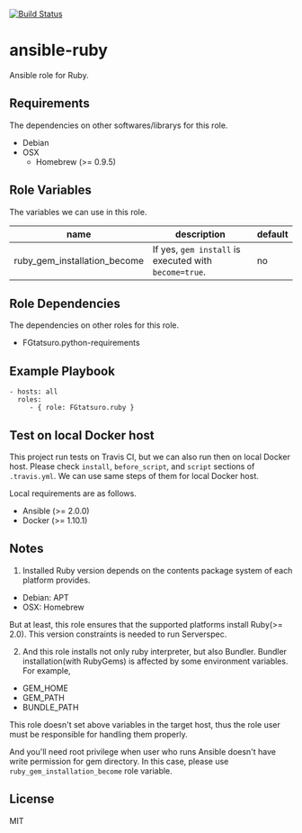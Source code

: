 [![Build Status](https://travis-ci.org/FGtatsuro/ansible-ruby.svg?branch=master)](https://travis-ci.org/FGtatsuro/ansible-ruby)

ansible-ruby
====================================

Ansible role for Ruby.

Requirements
------------

The dependencies on other softwares/librarys for this role.

- Debian
- OSX
  - Homebrew (>= 0.9.5)

Role Variables
--------------

The variables we can use in this role.

|name|description|default|
|---|---|---|
|ruby_gem_installation_become|If yes, `gem install` is executed with `become=true`.|no|

Role Dependencies
-----------------

The dependencies on other roles for this role.

- FGtatsuro.python-requirements

Example Playbook
----------------

    - hosts: all
      roles:
         - { role: FGtatsuro.ruby }

Test on local Docker host
-------------------------

This project run tests on Travis CI, but we can also run then on local Docker host.
Please check `install`, `before_script`, and `script` sections of `.travis.yml`.
We can use same steps of them for local Docker host.

Local requirements are as follows.

- Ansible (>= 2.0.0)
- Docker (>= 1.10.1)

Notes
-----

1. Installed Ruby version depends on the contents package system of each platform provides.

  - Debian: APT
  - OSX: Homebrew

  But at least, this role ensures that the supported platforms install Ruby(>= 2.0).
  This version constraints is needed to run Serverspec.

2. And this role installs not only ruby interpreter, but also Bundler.
  Bundler installation(with RubyGems) is affected by some environment variables. For example,

  - GEM_HOME
  - GEM_PATH
  - BUNDLE_PATH

  This role doesn't set above variables in the target host, thus the role user must be responsible for handling them properly.

  And you'll need root privilege when user who runs Ansible doesn't have write permission for gem directory. In this case,
  please use `ruby_gem_installation_become` role variable.

License
-------

MIT
